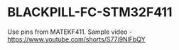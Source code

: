 # BLACKPILL-FC-STM32F411
Use pins from MATEKF411.
Sample video - https://www.youtube.com/shorts/S77i9NlFbQY
